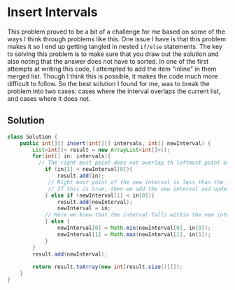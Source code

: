 # Insert Intervals

This problem proved to be a bit of a challenge for me based on some of the ways I think through problems like this. 
One issue I have is that this problem makes it so I end up getting tangled in nested `if/else` statements. 
The key to solving this problem is to make sure that you draw out the solution and also noting that the
answer does not have to sorted. In one of the first attempts at writing this code, I attempted to add the 
item "inline" in them merged list. Though I think this is possible, it makes the code much more difficult to follow. 
So the best solution I found for me, was to break the problem into two cases: cases where the interval overlaps the current list, and cases where it does not.

## Solution
```java
class Solution {
    public int[][] insert(int[][] intervals, int[] newInterval) {
        List<int[]> result = new ArrayList<int[]>(); 
        for(int[] in: intervals){
          // The right most point does not overlap th leftmost point of the interval
            if (in[1] < newInterval[0]){ 
                result.add(in); 
             // Right most point of the new interval is less than the left most current interval.
             // If this is true, then we add the new interval and update the new inteval to the current interval 
            } else if (newInterval[1] < in[0]){
                result.add(newInterval); 
                newInterval = in; 
            // Here we know that the interval falls within the new interval, so we update the bounds. 
            } else {
                newInterval[0] = Math.min(newInterval[0], in[0]); 
                newInterval[1] = Math.max(newInterval[1], in[1]); 
            }
        }
        result.add(newInterval); 
        
        return result.toArray(new int[result.size()][]); 
    }
}
```

